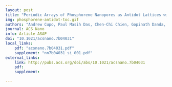 ```yaml
---
layout: post
title: "Periodic Arrays of Phosphorene Nanopores as Antidot Lattices with Tunable Properties"
img: phosphorene-antidot-toc.gif
authors: "Andrew Cupo, Paul Masih Das, Chen-Chi Chien, Gopinath Danda, Neerav Kharche, Damien Tristant, Marija Drndić, and Vincent Meunier"
journal: ACS Nano
info: Article ASAP
doi: "10.1021/acsnano.7b04031"
local_links:
    pdf: "acsnano.7b04031.pdf"
    supplement: "nn7b04031_si_001.pdf"
external_links:
    link: http://pubs.acs.org/doi/abs/10.1021/acsnano.7b04031
    pdf:
    supplement:

---
```


<!--more-->
